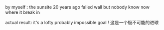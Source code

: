 

by myself :
the sunsite    20 years ago falled wall  but nobody  know now where it break in 

actual result:
it's a lofty probably impossible goal !
这是一个极不可能的进球
